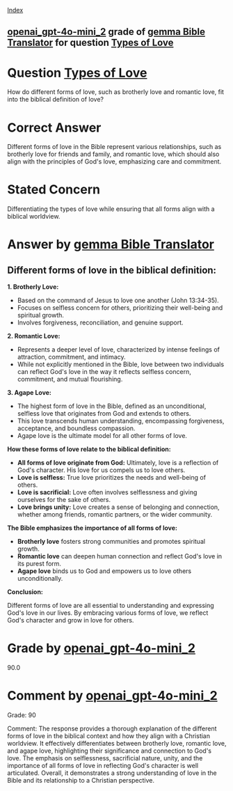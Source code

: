 
[Index](../../../../index.md)
## [openai_gpt-4o-mini_2](../../../grading_models/openai_gpt-4o-mini_2.md) grade of [gemma Bible Translator](../../../answering_models/gemma_Bible_Translator.md) for question [Types of Love](../../../questions/Types_of_Love.md)

# Question [Types of Love](../../../questions/Types_of_Love.md)
How do different forms of love, such as brotherly love and romantic love, fit into the biblical definition of love?

# Correct Answer
Different forms of love in the Bible represent various relationships, such as brotherly love for friends and family, and romantic love, which should also align with the principles of God's love, emphasizing care and commitment.

# Stated Concern
Differentiating the types of love while ensuring that all forms align with a biblical worldview.

# Answer by [gemma Bible Translator](../../../answering_models/gemma_Bible_Translator.md)
## Different forms of love in the biblical definition:

**1. Brotherly Love:**

- Based on the command of Jesus to love one another (John 13:34-35).
- Focuses on selfless concern for others, prioritizing their well-being and spiritual growth.
- Involves forgiveness, reconciliation, and genuine support.


**2. Romantic Love:**

- Represents a deeper level of love, characterized by intense feelings of attraction, commitment, and intimacy.
- While not explicitly mentioned in the Bible, love between two individuals can reflect God's love in the way it reflects selfless concern, commitment, and mutual flourishing.


**3. Agape Love:**

- The highest form of love in the Bible, defined as an unconditional, selfless love that originates from God and extends to others.
- This love transcends human understanding, encompassing forgiveness, acceptance, and boundless compassion.
- Agape love is the ultimate model for all other forms of love.


**How these forms of love relate to the biblical definition:**

- **All forms of love originate from God:** Ultimately, love is a reflection of God's character. His love for us compels us to love others.
- **Love is selfless:** True love prioritizes the needs and well-being of others.
- **Love is sacrificial:** Love often involves selflessness and giving ourselves for the sake of others.
- **Love brings unity:** Love creates a sense of belonging and connection, whether among friends, romantic partners, or the wider community.


**The Bible emphasizes the importance of all forms of love:**

- **Brotherly love** fosters strong communities and promotes spiritual growth.
- **Romantic love** can deepen human connection and reflect God's love in its purest form.
- **Agape love** binds us to God and empowers us to love others unconditionally.


**Conclusion:**

Different forms of love are all essential to understanding and expressing God's love in our lives. By embracing various forms of love, we reflect God's character and grow in love for others.

# Grade by [openai_gpt-4o-mini_2](../../../grading_models/openai_gpt-4o-mini_2.md)
90.0

# Comment by [openai_gpt-4o-mini_2](../../../grading_models/openai_gpt-4o-mini_2.md)
Grade: 90

Comment: The response provides a thorough explanation of the different forms of love in the biblical context and how they align with a Christian worldview. It effectively differentiates between brotherly love, romantic love, and agape love, highlighting their significance and connection to God's love. The emphasis on selflessness, sacrificial nature, unity, and the importance of all forms of love in reflecting God's character is well articulated. Overall, it demonstrates a strong understanding of love in the Bible and its relationship to a Christian perspective.
